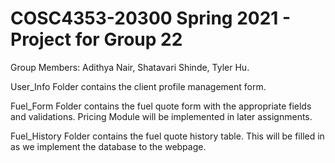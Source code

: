 # COSC4353-20300 Spring 2021 - Project for Group 22

Group Members: Adithya Nair, Shatavari Shinde, Tyler Hu. 

User_Info Folder contains the client profile management form.

Fuel_Form Folder contains the fuel quote form with the appropriate fields and validations. Pricing Module will be implemented in later assignments.

Fuel_History Folder contains the fuel quote history table. This will be filled in as we implement the database to the webpage.
